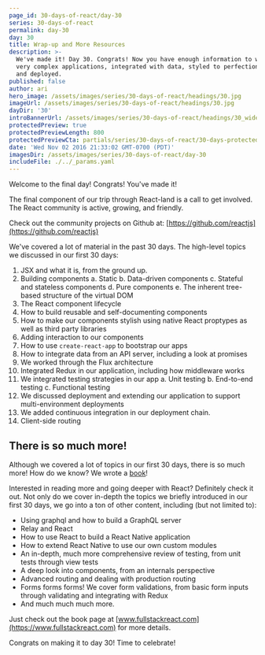 ```yaml
---
page_id: 30-days-of-react/day-30
series: 30-days-of-react
permalink: day-30
day: 30
title: Wrap-up and More Resources
description: >-
  We've made it! Day 30. Congrats! Now you have enough information to write some
  very complex applications, integrated with data, styled to perfection, tested
  and deployed.
published: false
author: ari
hero_image: /assets/images/series/30-days-of-react/headings/30.jpg
imageUrl: /assets/images/series/30-days-of-react/headings/30.jpg
dayDir: '30'
introBannerUrl: /assets/images/series/30-days-of-react/headings/30_wide.jpg
protectedPreview: true
protectedPreviewLength: 800
protectedPreviewCta: partials/series/30-days-of-react/30-days-protected-preview.html
date: 'Wed Nov 02 2016 21:33:02 GMT-0700 (PDT)'
imagesDir: /assets/images/series/30-days-of-react/day-30
includeFile: ./../_params.yaml
---
```


Welcome to the final day! Congrats! You've made it!

The final component of our trip through React-land is a call to get involved. The React community is active, growing, and friendly. 

Check out the community projects on Github at: [https://github.com/reactjs](https://github.com/reactjs)

We've covered a lot of material in the past 30 days. The high-level topics we discussed in our first 30 days:

1. JSX and what it is, from the ground up.
2. Building components
  a. Static
  b. Data-driven components
  c. Stateful and stateless components
  d. Pure components
  e. The inherent tree-based structure of the virtual DOM
3. The React component lifecycle
4. How to build reusable and self-documenting components
5. How to make our components stylish using native React proptypes as well as third party libraries
6. Adding interaction to our components
7. How to use `create-react-app` to bootstrap our apps
8. How to integrate data from an API server, including a look at promises
9. We worked through the Flux architecture
10. Integrated Redux in our application, including how middleware works
11. We integrated testing strategies in our app
  a. Unit testing
  b. End-to-end testing
  c. Functional testing
12. We discussed deployment and extending our application to support multi-environment deployments
13. We added continuous integration in our deployment chain.
14. Client-side routing

## There is so much more!

Although we covered a lot of topics in our first 30 days, there is so much more! How do we know? We wrote a [book](https://www.fullstackreact.com)!

Interested in reading more and going deeper with React? Definitely check it out. Not only do we cover in-depth the topics we briefly introduced in our first 30 days, we go into a ton of other content, including (but not limited to):

* Using graphql and how to build a GraphQL server
* Relay and React
* How to use React to build a React Native application
* How to extend React Native to use our own custom modules
* An in-depth, much more comprehensive review of testing, from unit tests through view tests
* A deep look into components, from an internals perspective
* Advanced routing and dealing with production routing
* Forms forms forms! We cover form validations, from basic form inputs through validating and integrating with Redux
* And much much much more.

Just check out the book page at [www.fullstackreact.com](https://www.fullstackreact.com) for more details.

Congrats on making it to day 30! Time to celebrate!

